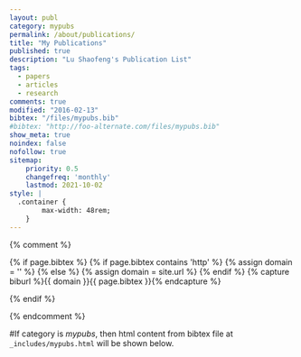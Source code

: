 ```yaml
---
layout: publ
category: mypubs
permalink: /about/publications/
title: "My Publications"
published: true
description: "Lu Shaofeng's Publication List"
tags:
  - papers
  - articles
  - research
comments: true
modified: "2016-02-13"
bibtex: "/files/mypubs.bib"
#bibtex: "http://foo-alternate.com/files/mypubs.bib"
show_meta: true
noindex: false
nofollow: true
sitemap:
    priority: 0.5
    changefreq: 'monthly'
    lastmod: 2021-10-02
style: |
  .container {
        max-width: 48rem;
    } 
---
```


{% comment %}
<!-- bibbase.org should work with following code unless you are hosting domain over https. --> 

{% if page.bibtex %}
 {% if page.bibtex contains 'http' %}
  {% assign domain = '' %}
  {% else %}
  {% assign domain = site.url %}
 {% endif %}
 {% capture biburl %}{{ domain }}{{ page.bibtex }}{% endcapture %}
<script src="http://bibbase.org/show?bib={{ biburl | cgi_escape }}&amp;jsonp=1&amp;authorFirst=1"></script>
{% endif %}

{% endcomment %}

#If category is *mypubs*, then html content from bibtex file at `_includes/mypubs.html` will be shown below.
